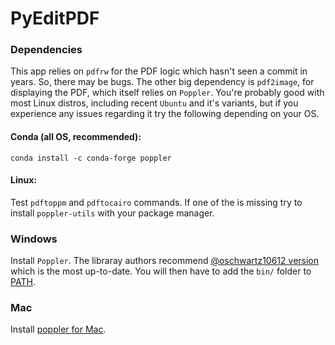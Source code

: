 # PyEditPDF


### Dependencies

This app relies on `pdfrw` for the PDF logic which hasn't seen a commit in years. So, there may be bugs. 
The other big dependency is `pdf2image`, for displaying the PDF, which itself relies on `Poppler`. 
You're probably good with most Linux distros, including recent `Ubuntu` and it's variants, but if you experience any
issues regarding it try the following depending on your OS.

#### Conda (all OS, recommended):
`conda install -c conda-forge poppler`

#### Linux:

Test `pdftoppm` and `pdftocairo` commands. If one of the is missing try to install `poppler-utils` with your package
manager.

### Windows

Install `Poppler`. The libraray authors recommend 
[@oschwartz10612 version](https://github.com/oschwartz10612/poppler-windows/releases/) which is the most up-to-date. 
You will then have to add the `bin/` folder to [PATH](https://www.architectryan.com/2018/03/17/add-to-the-path-on-windows-10/).

### Mac

Install [poppler for Mac](http://macappstore.org/poppler/).